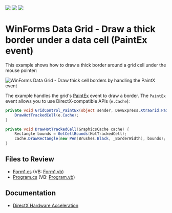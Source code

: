 <!-- default badges list -->
![](https://img.shields.io/endpoint?url=https://codecentral.devexpress.com/api/v1/VersionRange/128628198/17.2.3%2B)
[![](https://img.shields.io/badge/Open_in_DevExpress_Support_Center-FF7200?style=flat-square&logo=DevExpress&logoColor=white)](https://supportcenter.devexpress.com/ticket/details/E2732)
[![](https://img.shields.io/badge/📖_How_to_use_DevExpress_Examples-e9f6fc?style=flat-square)](https://docs.devexpress.com/GeneralInformation/403183)
<!-- default badges end -->

# WinForms Data Grid - Draw a thick border under a data cell (PaintEx event)

This example shows how to draw a thick border around a grid cell under the mouse pointer:

![WinForms Data Grid - Draw thick cell borders by handling the PaintX event](https://raw.githubusercontent.com/DevExpress-Examples/how-to-draw-thick-cell-borders-by-handling-the-paint-event-e2732/17.2.3%2B/media/winforms-grid-paintx.gif)

The example handles the grid's [PaintEx](https://docs.devexpress.com/WindowsForms/DevExpress.XtraGrid.GridControl.PaintEx) event to draw a border. The `PaintEx` event allows you to use DirectX-compatible APIs (`e.Cache`):

```csharp
private void GridControl_PaintEx(object sender, DevExpress.XtraGrid.PaintExEventArgs e) {
    DrawHotTrackedCell(e.Cache);
}

private void DrawHotTrackedCell(GraphicsCache cache) {
    Rectangle bounds = GetCellBounds(HotTrackedCell);
    cache.DrawRectangle(new Pen(Brushes.Black, _BorderWidth), bounds);
}
```


## Files to Review

* [Form1.cs](./CS/Form1.cs) (VB: [Form1.vb](./VB/Form1.vb))
* [Program.cs](./CS/Program.cs) (VB: [Program.vb](./VB/Program.vb))


## Documentation

* [DirectX Hardware Acceleration](https://docs.devexpress.com/WindowsForms/119441/common-features/graphics-performance-and-high-dpi/directx-hardware-acceleration)

